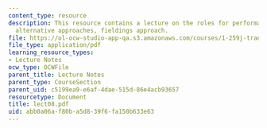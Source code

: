```yaml
---
content_type: resource
description: This resource contains a lecture on the roles for performance measures,
  alternative approaches, fieldings approach.
file: https://ol-ocw-studio-app-qa.s3.amazonaws.com/courses/1-259j-transit-management-fall-2006/abb0a06af80ba5d839f6fa150b633e63_lect08.pdf
file_type: application/pdf
learning_resource_types:
- Lecture Notes
ocw_type: OCWFile
parent_title: Lecture Notes
parent_type: CourseSection
parent_uid: c5199ea9-e6af-4dae-515d-86e4acb93657
resourcetype: Document
title: lect08.pdf
uid: abb0a06a-f80b-a5d8-39f6-fa150b633e63
---
```

